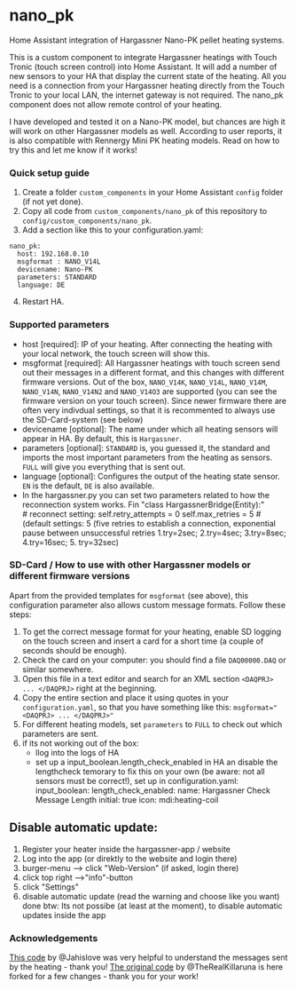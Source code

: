 # nano_pk
Home Assistant integration of Hargassner Nano-PK pellet heating systems.

This is a custom component to integrate Hargassner heatings with Touch Tronic (touch screen control) into Home Assistant.
It will add a number of new sensors to your HA that display the current state of the heating.
All you need is a connection from your Hargassner heating directly from the Touch Tronic to your local LAN, the internet gateway is not required.
The nano_pk component does not allow remote control of your heating.

I have developed and tested it on a Nano-PK model, but chances are high it will work on other Hargassner models as well.
According to user reports, it is also compatible with Rennergy Mini PK heating models.
Read on how to try this and let me know if it works!

### Quick setup guide ###

1. Create a folder `custom_components` in your Home Assistant `config` folder (if not yet done).
2. Copy all code from `custom_components/nano_pk` of this repository to `config/custom_components/nano_pk`.
3. Add a section like this to your configuration.yaml:
```
nano_pk:
  host: 192.168.0.10
  msgformat : NANO_V14L
  devicename: Nano-PK
  parameters: STANDARD
  language: DE
```
4. Restart HA.

### Supported parameters ###
- host [required]: IP of your heating. After connecting the heating with your local network, the touch screen will show this.
- msgformat [required]: All Hargassner heatings with touch screen send out their messages in a different format, and this changes with different firmware versions. Out of the box, `NANO_V14K`, `NANO_V14L`, `NANO_V14M`, `NANO_V14N`, `NANO_V14N2` and `NANO_V14O3` are supported (you can see the firmware version on your touch screen). Since newer firmware there are often very indivdual settings, so that it is recommented to always use the SD-Card-system (see below)
- devicename [optional]: The name under which all heating sensors will appear in HA. By default, this is `Hargassner`.
- parameters [optional]: `STANDARD` is, you guessed it, the standard and imports the most important parameters from the heating as sensors. `FULL` will give you everything that is sent out.
- language [optional]: Configures the output of the heating state sensor. `EN` is the default, `DE` is also available.
- In the hargassner.py you can set two parameters related to how the reconnection system works. Fin "class HargassnerBridge(Entity):"      
        # reconnect setting:
        self.retry_attempts = 0
        self.max_retries = 5
        #(default settings: 5 (five retries to establish a connection, exponential pause between unsuccessful retries 1.try=2sec; 2.try=4sec; 3.try=8sec; 4.try=16sec; 5. try=32sec)

### SD-Card / How to use with other Hargassner models or different firmware versions ###
Apart from the provided templates for `msgformat` (see above), this configuration parameter also allows custom message formats. Follow these steps:
1. To get the correct message format for your heating, enable SD logging on the touch screen and insert a card for a short time (a couple of seconds should be enough). 
2. Check the card on your computer: you should find a file `DAQ00000.DAQ` or similar somewhere.
3. Open this file in a text editor and search for an XML section `<DAQPRJ> ... </DAQPRJ>` right at the beginning.
4. Copy the entire section and place it using quotes in your `configuration.yaml`, so that you have something like this: `msgformat="<DAQPRJ> ... </DAQPRJ>"`
5. For different heating models, set `parameters` to `FULL` to check out which parameters are sent.
6. if its not working out of the box:
   - llog into the logs of HA
   - set up a input_boolean.length_check_enabled in HA an disable the lengthcheck temorary to fix this on your own (be aware: not all sensors must be correct!), set up in configuration.yaml:
  input_boolean:
   length_check_enabled:
     name: Hargassner Check Message Length
     initial: true
     icon: mdi:heating-coil

## Disable automatic update: ##
1. Register your heater inside the hargassner-app / website
2. Log into the app (or direktly to the website and login there)
3. burger-menu --> click "Web-Version" (if asked, login there)
4. click top right -->"info"-button
5. click "Settings"
6. disable automatic update (read the warning and choose like you want)
done
btw: Its not possibe (at least at the moment), to disable automatic updates inside the app

### Acknowledgements ###
[This code](https://github.com/Jahislove/Hargassner) by @Jahislove was very helpful to understand the messages sent by the heating - thank you!
[The original code](https://github.com/TheRealKillaruna/nano_pk) by @TheRealKillaruna is here forked for a few changes - thank you for your work!
